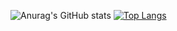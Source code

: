 ![Anurag's GitHub stats](https://github-readme-stats.vercel.app/api?username=ymiru0324&show_icons=true&hide=issues,prs&theme=dark)
[![Top Langs](https://github-readme-stats.vercel.app/api/top-langs/?username=ymiru0324&layout=compact&&theme=dark)](https://github.com/anuraghazra/github-readme-stats)
